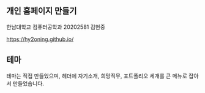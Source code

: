 ## 개인 홈페이지 만들기
한남대학교 컴퓨터공학과 20202581 김현중

https://hy2oning.github.io/

## 테마
테마는 직접 만들었으며, 헤더에 자기소개, 희망직무, 포트폴리오 세개를 큰 메뉴로 잡아서 만들었습니다.
